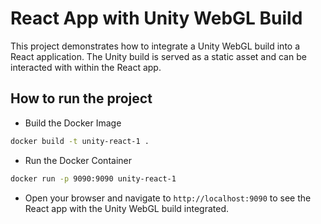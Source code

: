 # React App with Unity WebGL Build
This project demonstrates how to integrate a Unity WebGL build into a React application. The Unity build is served as a static asset and can be interacted with within the React app.

## How to run the project
- Build the Docker Image
```bash
docker build -t unity-react-1 .
```
- Run the Docker Container
```bash
docker run -p 9090:9090 unity-react-1
```
- Open your browser and navigate to `http://localhost:9090` to see the React app with the Unity WebGL build integrated.
